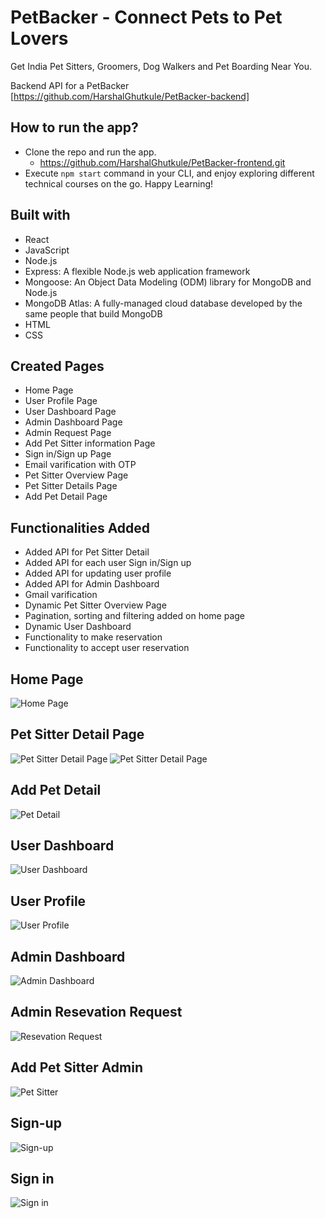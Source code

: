 # PetBacker - Connect Pets to Pet Lovers
Get India Pet Sitters, Groomers, Dog Walkers and Pet Boarding Near You.

Backend API for a PetBacker [https://github.com/HarshalGhutkule/PetBacker-backend]

## How to run the app?
- Clone the repo and run the app.
    - https://github.com/HarshalGhutkule/PetBacker-frontend.git
- Execute `npm start` command in your CLI, and enjoy exploring different technical courses on the go. Happy Learning!

## Built with
- React
- JavaScript
- Node.js
- Express: A flexible Node.js web application framework
- Mongoose: An Object Data Modeling (ODM) library for MongoDB and Node.js
- MongoDB Atlas: A fully-managed cloud database developed by the same people that build MongoDB
- HTML
- CSS
## Created Pages
- Home Page
- User Profile Page
- User Dashboard Page
- Admin Dashboard Page
- Admin Request Page
- Add Pet Sitter information Page
- Sign in/Sign up Page
- Email varification with OTP
- Pet Sitter Overview Page
- Pet Sitter Details Page
- Add Pet Detail Page
## Functionalities Added
- Added API for Pet Sitter Detail
- Added API for each user Sign in/Sign up
- Added API for updating user profile
- Added API for Admin Dashboard
- Gmail varification
- Dynamic Pet Sitter Overview Page
- Pagination, sorting and filtering added on home page
- Dynamic User Dashboard
- Functionality to make reservation
- Functionality to accept user reservation
## Home Page
![Home Page](![image](https://user-images.githubusercontent.com/95927895/166201050-11c70200-4b96-4de2-9079-c9f54e657bc4.png))
## Pet Sitter Detail Page
![Pet Sitter Detail Page](https://user-images.githubusercontent.com/95927895/166201307-0059fcdd-a4c4-4753-8b16-a7332728bfbc.png)
![Pet Sitter Detail Page](https://user-images.githubusercontent.com/95927895/166201440-4b56dec2-868d-4ddd-a589-1adbc62ce75a.png)
## Add Pet Detail
![Pet Detail](https://user-images.githubusercontent.com/95927895/166201649-3d2e8980-bb80-4fae-914d-38caec03817d.png)
## User Dashboard
![User Dashboard](https://user-images.githubusercontent.com/95927895/166202074-8d91b903-ed41-4c7b-8f7a-101561d55337.png)
## User Profile
![User Profile](https://user-images.githubusercontent.com/95927895/166202287-13c96bcd-5215-4f35-8379-9c2e481bee77.png)
## Admin Dashboard
![Admin Dashboard](https://user-images.githubusercontent.com/95927895/166202538-10be14d6-bd19-4886-91fc-dcdaae659d9c.png)
## Admin Resevation Request
![Resevation Request](https://user-images.githubusercontent.com/95927895/166202694-1303d9e7-a988-477c-9194-132fd704a61c.png)
## Add Pet Sitter Admin
![Pet Sitter](https://user-images.githubusercontent.com/95927895/166202851-dfadafa7-8aef-44a0-a959-5bc2cb646cd4.png)
## Sign-up
![Sign-up](https://user-images.githubusercontent.com/95927895/166202976-0f0f4e31-d85f-40d0-91db-2cd75daae46e.png)
## Sign in
![Sign in](https://user-images.githubusercontent.com/95927895/166203095-d502e59b-2eb0-4127-9288-bf96389de181.png)








